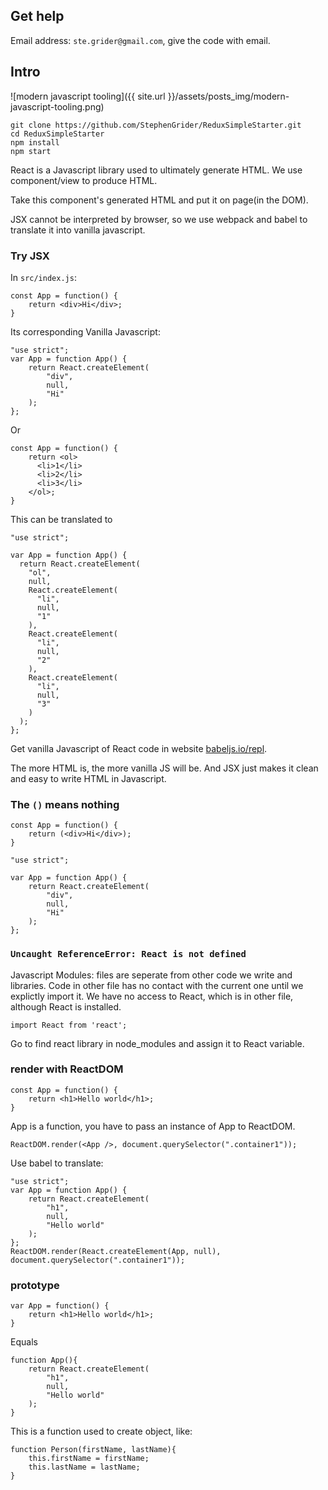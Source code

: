 ## Get help

Email address: `ste.grider@gmail.com`, give the code with email.

## Intro

![modern javascript tooling]({{ site.url }}/assets/posts_img/modern-javascript-tooling.png)

```
git clone https://github.com/StephenGrider/ReduxSimpleStarter.git
cd ReduxSimpleStarter
npm install
npm start
```

React is a Javascript library used to ultimately generate HTML. We use component/view to produce HTML.

Take this component's generated HTML and put it on page(in the DOM).

JSX cannot be interpreted by browser, so we use webpack and babel to translate it into vanilla javascript.

### Try JSX

In `src/index.js`:

```
const App = function() {
    return <div>Hi</div>;
}
```

Its corresponding Vanilla Javascript:

```
"use strict";
var App = function App() {
    return React.createElement(
        "div",
        null,
        "Hi"
    );
};
```

Or

```
const App = function() {
    return <ol>
      <li>1</li>
      <li>2</li>
      <li>3</li>
    </ol>;
}
```

This can be translated to

```
"use strict";

var App = function App() {
  return React.createElement(
    "ol",
    null,
    React.createElement(
      "li",
      null,
      "1"
    ),
    React.createElement(
      "li",
      null,
      "2"
    ),
    React.createElement(
      "li",
      null,
      "3"
    )
  );
};
```

Get vanilla Javascript of React code in website [babeljs.io/repl](https://babeljs.io/repl).

The more HTML is, the more vanilla JS will be. And JSX just makes it clean and easy to write HTML in Javascript.

### The `()` means nothing

```
const App = function() {
    return (<div>Hi</div>);
}
```

```
"use strict";

var App = function App() {
    return React.createElement(
        "div",
        null,
        "Hi"
    );
};
```

### `Uncaught ReferenceError: React is not defined`

Javascript Modules: files are seperate from other code we write and libraries. Code in other file has no contact with the current one until we explictly import it. We have no access to React, which is in other file, although React is installed.

```
import React from 'react';
```

Go to find react library in node_modules and assign it to React variable.


### render with ReactDOM


```
const App = function() {
    return <h1>Hello world</h1>;
}
```

App is a function, you have to pass an instance of App to ReactDOM.

```
ReactDOM.render(<App />, document.querySelector(".container1"));
```

Use babel to translate:

```
"use strict";
var App = function App() {
    return React.createElement(
        "h1",
        null,
        "Hello world"
    );
};
ReactDOM.render(React.createElement(App, null), document.querySelector(".container1"));
```

### prototype

```
var App = function() {
    return <h1>Hello world</h1>;
}
```

Equals

```
function App(){
    return React.createElement(
        "h1",
        null,
        "Hello world"
    );
}
```

This is a function used to create object, like:

```
function Person(firstName, lastName){
    this.firstName = firstName;
    this.lastName = lastName;
}
```
